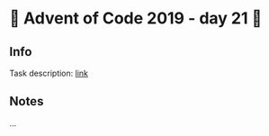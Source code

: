 # 🎄 Advent of Code 2019 - day 21 🎄

## Info

Task description: [link](https://adventofcode.com/2019/day/21)

## Notes

...
